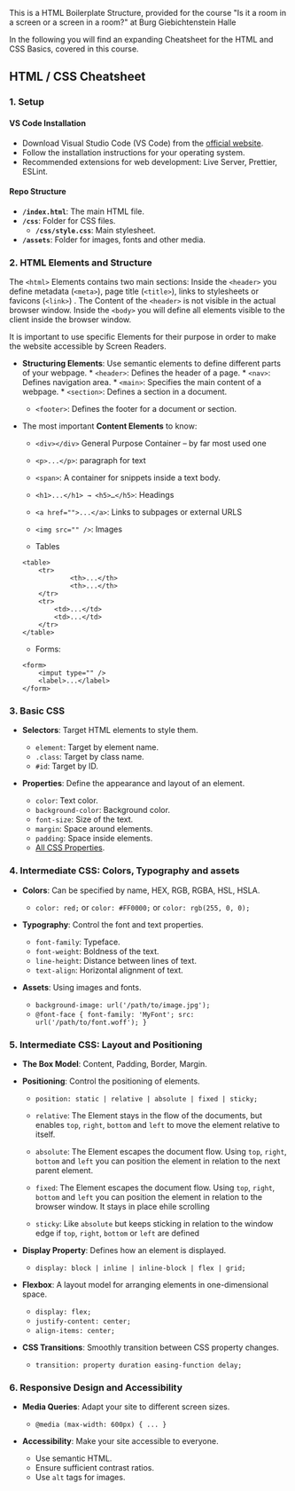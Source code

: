 This is a HTML Boilerplate Structure, provided for the course "Is it a room in a screen or a screen in a room?" at Burg Giebichtenstein Halle

In the following you will find an expanding Cheatsheet for the HTML and CSS Basics, covered in this course.

## HTML / CSS Cheatsheet

### 1\. **Setup**

#### VS Code Installation

*   Download Visual Studio Code (VS Code) from the [official website](https://code.visualstudio.com/).
*   Follow the installation instructions for your operating system.
*   Recommended extensions for web development: Live Server, Prettier, ESLint.

#### Repo Structure

*   **`/index.html`**: The main HTML file.
*   **`/css`**: Folder for CSS files.
    *   **`/css/style.css`**: Main stylesheet.
*   **`/assets`**: Folder for images, fonts and other media.

### 2\. **HTML Elements and Structure**

The `<html>` Elements contains two main sections:
Inside the `<header>` you define metadata (`<meta>`), page title (`<title>`), links to stylesheets or favicons (`<link>`) . The Content of the `<header>` is not visible in the actual browser window.
Inside the `<body>` you will define all elements visible to the client inside the browser window.

It is important to use specific Elements for their purpose in order to make the website accessible by Screen Readers.

*   **Structuring Elements**: Use semantic elements to define different parts of your webpage.
    	* `<header>`: Defines the header of a page.
    	* `<nav>`: Defines navigation area.
    	* `<main>`: Specifies the main content of a webpage.
    	* `<section>`: Defines a section in a document.
   	* `<footer>`: Defines the footer for a document or section.

*  The most important **Content Elements** to know:
	* `<div></div>` General Purpose Container – by far most used one
	* `<p>...</p>`: paragraph for text
 	* `<span>`: A container for snippets inside a text body.
	* `<h1>...</h1> → <h5>…</h5>`: Headings
	* `<a href="">...</a>`: Links to subpages or external URLS
	* `<img src="" />`: Images

	* Tables
	```
	<table>
   		<tr>
    			<th>...</th>
    			<th>...</th>
  		</tr>
		<tr>
			<td>...</td>
			<td>...</td>
		</tr>
	</table>
	```
	* Forms:
	```
	<form>
		<imput type="" />
		<label>...</label>
	</form>
	```

### 3\. **Basic CSS**

*   **Selectors**: Target HTML elements to style them.
    *   `element`: Target by element name.
    *   `.class`: Target by class name.
    *   `#id`: Target by ID.
      
*   **Properties**: Define the appearance and layout of an element.
    *   `color`: Text color.
    *   `background-color`: Background color.
    *   `font-size`: Size of the text.
    *   `margin`: Space around elements.
    *   `padding`: Space inside elements.
    *   [All CSS Properties](https://www.w3schools.com/cssref/index.php).

### 4\. **Intermediate CSS: Colors, Typography and assets**

*   **Colors**: Can be specified by name, HEX, RGB, RGBA, HSL, HSLA.
    *   `color: red;` or `color: #FF0000;` or `color: rgb(255, 0, 0);`
      
*   **Typography**: Control the font and text properties.
    *   `font-family`: Typeface.
    *   `font-weight`: Boldness of the text.
    *   `line-height`: Distance between lines of text.
    *   `text-align`: Horizontal alignment of text.
      
*   **Assets**: Using images and fonts.
    *   `background-image: url('/path/to/image.jpg');`
    *   `@font-face { font-family: 'MyFont'; src: url('/path/to/font.woff'); }`

### 5\. **Intermediate CSS: Layout and Positioning**

*   **The Box Model**: Content, Padding, Border, Margin.
*   **Positioning**: Control the positioning of elements.
    *   `position: static | relative | absolute | fixed | sticky;`
        
    *   `relative`: The Element stays in the flow of the documents, but enables `top`, `right`, `bottom` and `left` to move the element relative to itself.
    *   `absolute`: The Element escapes the document flow. Using `top`, `right`, `bottom` and `left` you can position the element in relation to the next parent element.
      
    *   `fixed`: The Element escapes the document flow. Using `top`, `right`, `bottom` and `left` you can position the element in relation to the browser window. It stays in place ehile scrolling
    *   `sticky`: Like `absolute` but keeps sticking in relation to the window edge if `top`, `right`, `bottom` or `left` are defined
      
*   **Display Property**: Defines how an element is displayed.
    *   `display: block | inline | inline-block | flex | grid;`
      
*   **Flexbox**: A layout model for arranging elements in one-dimensional space.
    *   `display: flex;`
    *   `justify-content: center;`
    *   `align-items: center;`
      
*   **CSS Transitions**: Smoothly transition between CSS property changes.
    *   `transition: property duration easing-function delay;`

### 6\. **Responsive Design and Accessibility**

*   **Media Queries**: Adapt your site to different screen sizes.
    *   `@media (max-width: 600px) { ... }`
      
*   **Accessibility**: Make your site accessible to everyone.
    *   Use semantic HTML.
    *   Ensure sufficient contrast ratios.
    *   Use `alt` tags for images.
